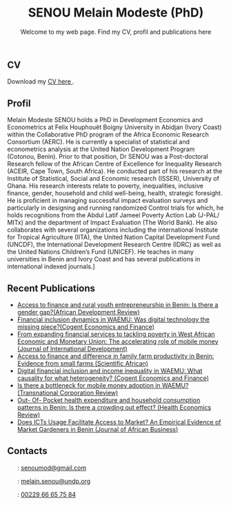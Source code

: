 <!DOCTYPE html>
<html lang="fr">
<head>
  <meta name="google-site-verification" content="_vQsxVoQ_YKseqy0vjzhB1dE5XGprP5rLTmhBiAH7H0" />
  <meta charset="UTF-8">
  <meta name="viewport" content="width=device-width, initial-scale=1.0">
  <meta name="description" content="Page personnelle de [SENOU Melain Modeste (PhD)], CV, publications et profil.">
  <meta name="keywords" content=" SENOU Melain Modeste, cv.pdf,SENOU_Melain_M_CV.pdf, Development Economics, Econometrics, Statistics, Data Science, Generative AI">
  <meta name="author" content=" SENOU Melain Modeste (PhD)">
</head>
<body>
  <header>
    <h1> SENOU Melain Modeste (PhD)</h1>
    <p>Welcome to my web page. Find my CV, profil and publications here</p>
  </header>

  <section id="cv">
    <h2> CV</h2>
    <p>Download my  <a href="cv.pdf" download="SENOU_Melain_M_CV.pdf">CV here </a>.</p>
  </section>

  <section id="profil">
    <h2>Profil</h2>
    <p> Melain Modeste SENOU holds a PhD in Development Economics and Econometrics at Felix Houphouët Boigny University in Abidjan (Ivory Coast) within the Collaborative PhD program of the Africa Economic Research Consortium (AERC). He is currently a specialist of statistical and econometrics analysis at the United Nation Development Program (Cotonou, Benin). Prior to that position, Dr SENOU was a Post-doctoral Research fellow of the African Centre of Excellence for Inequality Research (ACEIR, Cape Town, South Africa). He conducted part of his research at the Institute of Statistical, Social and Economic research (ISSER), University of Ghana. His research interests relate to poverty, inequalities, inclusive finance, gender, household and child well-being, health, strategic foresight. He is proficient in managing successful impact evaluation surveys and particularly in designing and running randomized Control trials for which, he holds recognitions from the Abdul Latif Jameel Poverty Action Lab (J-PAL/ MITx) and the department of Impact Evaluation (The World Bank). He also collaborates with several organizations including the international Institute for Tropical Agriculture (IITA), the United Nation Capital Development Fund (UNCDF), the International Development Research Centre (IDRC) as well as the United Nations Children’s Fund (UNICEF). He teaches in many universities in Benin and Ivory Coast and has several publications in international indexed journals.]</p>
  </section>

  <section id="publications">
    <h2> Recent Publications</h2>
    <ul>
      <li><a href="https://doi.org/10.1111/1467-8268.12623">Access to finance and rural youth entrepreneurship in Benin: Is there a gender gap?(African Development Review)</a></li>
      <li><a href="https://doi.org/10.1080/23322039.2019.1665432">Financial inclusion dynamics in WAEMU: Was digital technology the missing piece?(Cogent Economics and Finance)</a></li>
      <li><a href="https://doi.org/10.1002/jid.3881">From expanding financial services to tackling poverty in West African Economic and Monetary Union: The accelerating role of mobile money (Journal of International Development)</a></li>
      <li><a href= "https://doi.org/10.1016/j.sciaf.2021.e00940 "> Access to finance and difference in family farm productivity in Benin: Evidence from small farms (Scientific African)</a></li>
      <li><a href="https://doi.org/10.1080/23322039.2023.2242662">Digital financial inclusion and income inequality in WAEMU: What causality for what heterogeneity? (Cogent Economics and Finance)</a></li>
      <li><a href="https://doi.org/10.1080/19186444.2019.1641393">Is there a bottleneck for mobile money adoption in WAEMU? (Transnational Corporation Review)</a></li>
      <li><a href="https://doi.org/10.1186/s13561-023-00429-8 ">Out- Of- Pocket health expenditure and household consumption patterns in Benin: Is there a crowding out effect? (Health Economics Review)</a></li>
      <li><a href="https://doi.org/10.1080/15228916.2023.2257556">Does ICTs Usage Facilitate Access to Market? An Empirical Evidence of Market Gardeners in Benin (Journal of African Business)</a></li>

  </section>
</body>
   <section id="Contacts">
    <h2>Contacts</h2> 
    <ul>
    <p> : <a href="mailto:senoumod@gmail.com "> senoumod@gmail.com  </a></p>
    <p> : <a href="mailto:melain.senou@undp.org "> melain.senou@undp.org  </a></p>
    <p> : <a href="Phone:00229 66 65 75 84 "> 00229 66 65 75 84  </a></p>
  </footer>
 </section>
</body>
</html>


